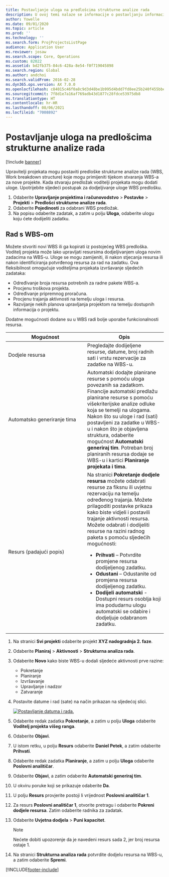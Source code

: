 ```yaml
---
title: Postavljanje uloga na predlošcima strukturne analize rada
description: U ovoj temi nalaze se informacije o postavljanju informacija o ulogama na predlošcima strukturne analize rada.
author: Yowelle
ms.date: 09/01/2020
ms.topic: article
ms.prod: ''
ms.technology: ''
ms.search.form: ProjProjectsListPage
audience: Application User
ms.reviewer: josaw
ms.search.scope: Core, Operations
ms.custom: 82022
ms.assetid: bd2fb375-84c6-428a-8e54-f0f719045898
ms.search.region: Global
ms.author: andchoi
ms.search.validFrom: 2016-02-28
ms.dyn365.ops.version: AX 7.0.0
ms.openlocfilehash: c84015c46f0a8c9d3d48be1b995d4bdd7fd8ee25b240f455bbe2031f42adc0f5
ms.sourcegitcommit: 7f8d1e7a16af769adb43d1877c28fdce53975db8
ms.translationtype: HT
ms.contentlocale: hr-HR
ms.lasthandoff: 08/06/2021
ms.locfileid: "7008892"
---
```

# <a name="set-up-roles-on-work-breakdown-structure-templates"></a>Postavljanje uloga na predlošcima strukturne analize rada

[!include [banner](../includes/banner.md)]

Upravitelji projekata mogu postaviti predloške strukturne analize rada (WBS, Work breakdown structure) koje mogu primijeniti tijekom stvaranja WBS-a za nove projekte. Kada stvaraju predložak voditelji projekata mogu dodati uloge. Upotrijebite sljedeći postupak za dodjeljivanje uloge WBS predlošku.

1. Odaberite **Upravljanje projektima i računovodstvo** > **Postavke** > **Projekti** > **Predlošci strukturne analize rada**.
2. Odaberite **Pojedinosti** za odabrani WBS predložak.
3. Na popisu odaberite zadatak, a zatim u polju **Uloga**, odaberite ulogu koju ćete dodijeliti zadatku.

## <a name="work-with-a-wbs"></a>Rad s WBS-om

Možete stvoriti novi WBS ili ga kopirati iz postojećeg WBS predloška. Voditelj projekta može lako upravljati resursima dodjeljivanjem uloga novim zadacima na WBS-u. Uloge se mogu zamijeniti, ili nakon stjecanja resursa ili nakon identificiranja potvrđenog resursa za rad na zadatku. Ova fleksibilnost omogućuje voditeljima projekata izvršavanje sljedećih zadataka:

- Određivanje broja resursa potrebnih za radne pakete WBS-a.
- Procjenu troškova projekta.
- Određivanje pripremnog proračuna.
- Procjenu trajanja aktivnosti na temelju uloga i resursa.
- Razvijanje nekih planova upravljanja projektom na temelju dostupnih informacija o projektu.

Dodatne mogućnosti dodane su u WBS radi bolje uporabe funkcionalnosti resursa.

<table>
<colgroup>
<col width="50%" />
<col width="50%" />
</colgroup>
<thead>
<tr class="header">
<th>Mogućnost</th>
<th>Opis</th>
</tr>
</thead>
<tbody>
<tr class="odd">
<td>Dodjele resursa</td>
<td>Pregledajte dodijeljene resurse, datume, broj radnih sati i vrstu rezervacije za zadatke na WBS-u.</td>
</tr>
<tr class="even">
<td>Automatsko generiranje tima</td>
<td>Automatski dodajte planirane resurse s pomoću uloga povezanih sa zadatkom. Financije automatski predlažu planirane resurse s pomoću višekriterijske analize odluke koja se temelji na ulogama. Nakon što su uloge i rad (sati) postavljeni za zadatke u WBS-u i nakon što je objavljena struktura, odaberite mogućnost <strong>Automatski generiraj tim</strong>. Potreban broj planiranih resursa dodaje se WBS-u i kartici <strong>Planiranje projekata i tima</strong>.</td>
</tr>
<tr class="odd">
<td>Resurs (padajući popis)</td>
<td>Na stranici <strong>Pokretanje dodjele resursa</strong> možete odabrati resurse za fiksnu ili uvjetnu rezervaciju na temelju određenog trajanja. Možete prilagoditi postavke prikaza kako biste vidjeli i postavili trajanje aktivnosti resursa. Možete odabrati i dodijeliti resurse na razini radnog paketa s pomoću sljedećih mogućnosti:
<ul>
<li><strong>Prihvati</strong> – Potvrdite promjene resursa dodijeljenog zadatku.</li>
<li><strong>Odustani</strong> – Odustanite od promjena resursa dodijeljenog zadatku.</li>
<li><strong>Dodijeli automatski</strong> - Dostupni resurs osoblja koji ima podudarnu ulogu automatski se odabire i dodjeljuje odabranom zadatku.</li>
</ul></td>
</tr>
</tbody>
</table>

1. Na stranici **Svi projekti** odaberite projekt **XYZ nadogradnja 2. faze**.
2. Odaberite **Planiraj** > **Aktivnosti** > **Strukturna analiza rada**.
3. Odaberite **Novo** kako biste WBS-u dodali sljedeće aktivnosti prve razine:

    - Pokretanje
    - Planiranje
    - Izvršavanje
    - Upravljanje i nadzor
    - Zatvaranje

4. Postavite datume i rad (sate) na način prikazan na sljedećoj slici.

    [![Postavljanje datuma i rada.](./media/projectresourcing10.jpg)](./media/projectresourcing10.jpg)

5. Odaberite redak zadatka **Pokretanje**, a zatim u polju **Uloga** odaberite **Voditelj projekta višeg ranga**.
6. Odaberite **Objavi**.
7. U istom retku, u polju **Resurs** odaberite **Daniel Petek**, a zatim odaberite **Prihvati**.
8. Odaberite redak zadatka **Planiranje**, a zatim u polju **Uloga** odaberite **Poslovni analitičar**.
9. Odaberite **Objavi**, a zatim odaberite **Automatski generiraj tim**.
10. U okviru poruke koji se prikazuje odaberite **Da**.
11. U polju **Resurs** provjerite postoji li vrijednost **Poslovni analitičar 1**.
12. Za resurs **Poslovni analitičar 1**, otvorite pretragu i odaberite **Pokreni dodjele resursa**. Zatim odaberite radnika za zadatak.
13. Odaberite **Uvjetna dodjela** &gt; **Puni kapacitet**.

    > [!NOTE] 
    > Nećete dobiti upozorenje da je navedeni resurs sada 2, jer broj resursa ostaje 1.

14. Na stranici **Strukturna analiza rada** potvrdite dodjelu resursa na WBS-u, a zatim odaberite **Spremi**.


[!INCLUDE[footer-include](../includes/footer-banner.md)]
